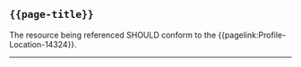## <code>{{page-title}}</code>

The resource being referenced SHOULD conform to the {{pagelink:Profile-Location-14324}}.

----